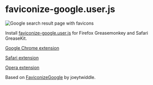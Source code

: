 faviconize-google.user.js
===============================

![Google search result page with favicons](http://nv.github.com/faviconize-google.js/screenshot.png)

Install [faviconize-google.user.js](http://userscripts.org/scripts/source/58177.user.js) for Firefox Greasemonkey and Safari GreaseKit.

[Google Chrome extension](https://chrome.google.com/extensions/detail/fijobgpmmkilncagclaejpjlccfhopdo)

[Safari extension](http://userscripts.ru/js/faviconize-google/Faviconize_Google.safariextz)

[Opera extension](https://addons.opera.com/en/addons/extensions/details/faviconize-google/)

Based on [FaviconizeGoogle](http://userscripts.org/scripts/show/48636) by joeytwiddle.